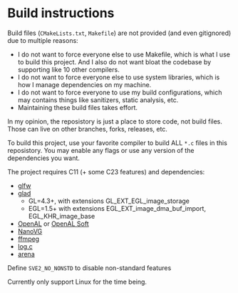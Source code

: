 # Build instructions

Build files (`CMakeLists.txt`, `Makefile`) are not provided (and even gitignored) due to multiple reasons:
- I do not want to force everyone else to use Makefile, which is what I use to build this project. And I also do not want bloat the codebase by supporting like 10 other compilers.
- I do not want to force everyone else to use system libraries, which is how I manage dependencies on my machine.
- I do not want to force everyone to use my build configurations, which may contains things like sanitizers, static analysis, etc.
- Maintaining these build files takes effort.

In my opinion, the reposistory is just a place to store code, not build files. Those can live on other branches, forks, releases, etc.

To build this project, use your favorite compiler to build ALL `*.c` files in this reposistory. You may enable any flags or use any version of the dependencies you want.

The project requires C11 (+ some C23 features) and dependencies:
- [glfw](https://github.com/glfw/glfw)
- [glad](https://gen.glad.sh)
    - GL=4.3+, with extensions GL_EXT_EGL_image_storage
    - EGL=1.5+ with extensions EGL_EXT_image_dma_buf_import, EGL_KHR_image_base
- [OpenAL](https://www.openal.org) or [OpenAL Soft](https://github.com/kcat/openal-soft)
- [NanoVG](https://github.com/memononen/nanovg)
- [ffmpeg](https://ffmpeg.org)
- [log.c](https://github.com/innerout/log.c)
- [arena](https://github.com/tsoding/arena)

Define `SVE2_NO_NONSTD` to disable non-standard features

Currently only support Linux for the time being.

